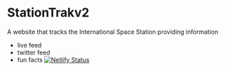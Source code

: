 # StationTrakv2
A website that tracks the International Space Station providing information
- live feed
- twitter feed
- fun facts
[![Netlify Status](https://api.netlify.com/api/v1/badges/1ad744cd-1573-4044-a528-3f736b23220c/deploy-status)](https://app.netlify.com/sites/stationtrak/deploys)